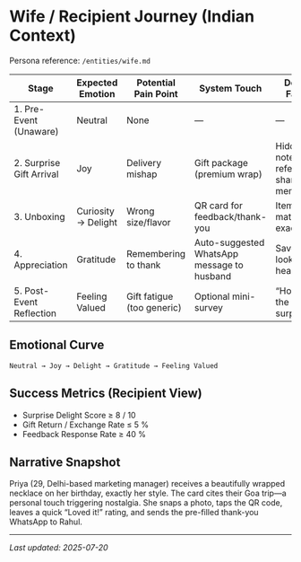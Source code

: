 # Wife / Recipient Journey (Indian Context)

Persona reference: `/entities/wife.md`

| Stage | Expected Emotion | Potential Pain Point | System Touch | Delight Factor |
|-------|------------------|----------------------|--------------|----------------|
| 1. Pre-Event (Unaware) | Neutral | None | — | — |
| 2. Surprise Gift Arrival | Joy | Delivery mishap | Gift package (premium wrap) | Hidden note referencing shared memory |
| 3. Unboxing | Curiosity → Delight | Wrong size/flavor | QR card for feedback/thank-you | Item matches exact taste |
| 4. Appreciation | Gratitude | Remembering to thank | Auto-suggested WhatsApp message to husband | Saves time, looks heartfelt |
| 5. Post-Event Reflection | Feeling Valued | Gift fatigue (too generic) | Optional mini-survey | “How was the surprise?” |

## Emotional Curve
```
Neutral → Joy → Delight → Gratitude → Feeling Valued
```

## Success Metrics (Recipient View)
- Surprise Delight Score ≥ 8 / 10
- Gift Return / Exchange Rate ≤ 5 %
- Feedback Response Rate ≥ 40 %

## Narrative Snapshot
Priya (29, Delhi-based marketing manager) receives a beautifully wrapped necklace on her birthday, exactly her style. The card cites their Goa trip—a personal touch triggering nostalgia. She snaps a photo, taps the QR code, leaves a quick “Loved it!” rating, and sends the pre-filled thank-you WhatsApp to Rahul.

---
_Last updated: 2025-07-20_
